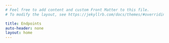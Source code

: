 ```yaml
---
# Feel free to add content and custom Front Matter to this file.
# To modify the layout, see https://jekyllrb.com/docs/themes/#overriding-theme-defaults

title: Endpoints
auto-header: none
layout: home
---
```


